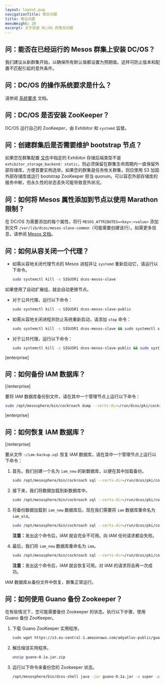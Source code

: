```yaml
---
layout: layout.pug
navigationTitle: 常见问题
title: 常见问题
menuWeight: 20
excerpt: 关于安装 DC/OS 的常见问题
---
```



## 问：能否在已经运行的 Mesos 群集上安装 DC/OS？
我们建议从新群集开始，以确保所有默认值都设置为预期值。这样可防止版本和配置不匹配引起的意外条件。

## 问：DC/OS 的操作系统要求是什么？
请参阅 [系统要求](/1.11/installing/production/system-requirements/) 文档。

## 问：DC/OS 是否安装 ZooKeeper？
DC/OS 运行自己的 ZooKeeper，由 Exhibitor 和 `systemd` 监督。

## 问：创建群集后是否需要维护 bootstrap 节点？
如果您在群集配置 [文件](/1.11/installing/production/advanced-configuration/configuration-reference/)中指定的 Exhibitor 存储后端类型不是 `exhibitor_storage_backend: static`，则必须保留在群集生命周期内一直保留外部存储库，方便首要实例选举。如果您的群集是任务攸关群集，则应使用 S3 加固外部存储库或运行 bootstrap ZooKeeper 担当 quorum。可以容忍外部存储库的服务中断，但永久性的状态丢失可能导致意外状况。

## 问：如何将 Mesos 属性添加到节点以使用 Marathon 限制？

在 DC/OS 为需要添加的每个属性，将行 `MESOS_ATTRIBUTES=<key>:<value>` 添加到文件 `/var/lib/dcos/mesos-slave-common`（可能需要创建该行）。如需更多信息，请参阅 [Mesos 文档](http://mesos.apache.org/documentation/latest/attributes-resources/)。

## 问：如何从容关闭一个代理？

- 如需从容地关闭代理节点的 Mesos 进程并让 `systemd` 重新启动它，请运行以下命令。

    ```bash
    sudo systemctl kill -s SIGUSR1 dcos-mesos-slave
    ```

如果使用了自动扩展组，就会自动更换节点。

- 对于公共代理，运行以下命令：

    ```bash
    sudo systemctl kill -s SIGUSR1 dcos-mesos-slave-public
    ```

- 如需从容地关闭进程并防止系统重新启动，请添加 `stop` 命令：

    ```bash
    sudo systemctl kill -s SIGUSR1 dcos-mesos-slave && sudo systemctl stop dcos-mesos-slave
    ```

- 对于公共代理，运行以下命令：

    ```bash
    sudo systemctl kill -s SIGUSR1 dcos-mesos-slave-public && sudo systemctl stop dcos-mesos-slave-public
    ```

[enterprise]
## 问：如何备份 IAM 数据库？
[/enterprise]

要将 IAM 数据库备份到文件，请在其中一个管理节点上运行以下命令：

```bash
sudo /opt/mesosphere/bin/cockroach dump --certs-dir=/run/dcos/pki/cockroach --host=$(/opt/mesosphere/bin/detect_ip) iam > ~/iam-backup.sql
```

[enterprise]
## 问：如何恢复 IAM 数据库？
[/enterprise]

要从文件 `~/iam-backup.sql` 恢复 IAM 数据库，请在其中一个管理节点上运行以下命令：

1. 首先，我们创建一个名为 `iam_new` 的新数据库，以便在其中加载备份。

    ```bash
    sudo /opt/mesosphere/bin/cockroach sql --certs-dir=/run/dcos/pki/cockroach --host=$(/opt/mesosphere/bin/detect_ip) -e "CREATE DATABASE iam_new"
    ```

1. 接下来，我们将数据加载到新数据库中。

    ```bash
    sudo /opt/mesosphere/bin/cockroach sql --certs-dir=/run/dcos/pki/cockroach --host=$(/opt/mesosphere/bin/detect_ip) --database=iam_new < ~/iam-backup.sql
    ```

1. 将备份数据加载到 `iam_new` 数据库后，现在我们需要将 `iam` 数据库重命名为 `iam_old`。

    ```bash
    sudo /opt/mesosphere/bin/cockroach sql --certs-dir=/run/dcos/pki/cockroach --host=$(/opt/mesosphere/bin/detect_ip) -e "ALTER DATABASE iam RENAME TO iam_old"
    ```

    <p class="message--note"><strong>注意：</strong>发出这个命令后，IAM 就会完全不可用。向 IAM 任何请求都会失败。</p>

1. 最后，我们将 `iam_new` 数据库重命名为 `iam`。

    ```bash
    sudo /opt/mesosphere/bin/cockroach sql --certs-dir=/run/dcos/pki/cockroach --host=$(/opt/mesosphere/bin/detect_ip) -e "ALTER DATABASE iam_new RENAME TO iam"
    ```
    <p class="message--note"><strong>注意：</strong>发出这个命令后，IAM 就会恢复可用。对 IAM 的请求将会再一次成功。</p>

 IAM 数据库从备份文件中恢复，群集正常运行。

## 问：如何使用 Guano 备份 Zookeeper？

在有些情况下，您可能需要备份 Zookeeper 的状态。执行以下步骤，使用 Guano 备份 ZooKeeper。

1. 下载 Guano ZooKeeper 实用程序。

    ```bash
    sudo wget https://s3.eu-central-1.amazonaws.com/adyatlov-public/guano-0.1a.jar.zip
    ```

1. 解压缩该实用程序。

    ```bash
    unzip guano-0.1a.jar.zip
    ```

1. 运行以下命令来备份您的 Zookeeper 状态。

    ```bash
    /opt/mesosphere/bin/dcos-shell java -jar guano-0.1a.jar -u super -p secret -d / -o /tmp/mesos-zk-backup -s $ZKHOST:2181 && tar -zcvf zkstate.tar.gz /tmp/mesos-zk-backup/
    ```

